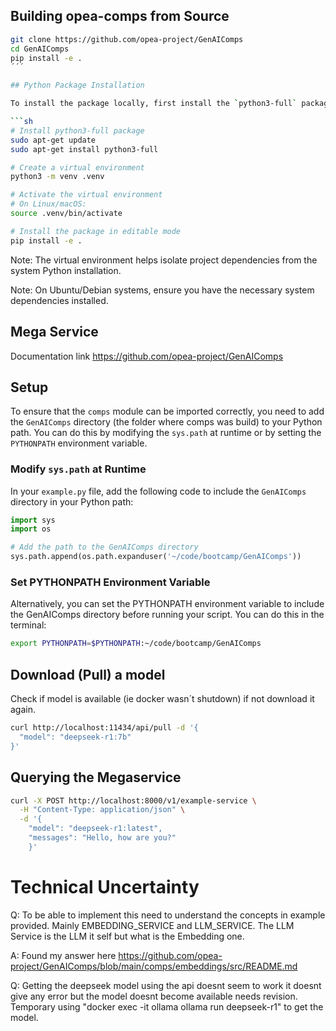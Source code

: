 ## Building opea-comps from Source
```sh
git clone https://github.com/opea-project/GenAIComps
cd GenAIComps
pip install -e .
´´´

## Python Package Installation

To install the package locally, first install the `python3-full` package, then create and activate a virtual environment:

```sh
# Install python3-full package
sudo apt-get update
sudo apt-get install python3-full

# Create a virtual environment
python3 -m venv .venv

# Activate the virtual environment
# On Linux/macOS:
source .venv/bin/activate

# Install the package in editable mode
pip install -e .
```

Note: The virtual environment helps isolate project dependencies from the system Python installation.

Note: On Ubuntu/Debian systems, ensure you have the necessary system dependencies installed.

## Mega Service
Documentation link https://github.com/opea-project/GenAIComps

## Setup

To ensure that the `comps` module can be imported correctly, you need to add the `GenAIComps` directory (the folder where comps was build) to your Python path. You can do this by modifying the `sys.path` at runtime or by setting the `PYTHONPATH` environment variable.

### Modify `sys.path` at Runtime
In your `example.py` file, add the following code to include the `GenAIComps` directory in your Python path:

```python
import sys
import os

# Add the path to the GenAIComps directory
sys.path.append(os.path.expanduser('~/code/bootcamp/GenAIComps'))
```

### Set PYTHONPATH Environment Variable
Alternatively, you can set the PYTHONPATH environment variable to include the GenAIComps directory before running your script. You can do this in the terminal:

```sh
export PYTHONPATH=$PYTHONPATH:~/code/bootcamp/GenAIComps
```

## Download (Pull) a model
Check if model is available (ie docker wasn´t shutdown) if not download it again. 

```sh
curl http://localhost:11434/api/pull -d '{
  "model": "deepseek-r1:7b"
}'
```

## Querying the Megaservice
```sh
curl -X POST http://localhost:8000/v1/example-service \
  -H "Content-Type: application/json" \
  -d '{
    "model": "deepseek-r1:latest",
    "messages": "Hello, how are you?"
    }'
```

# Technical Uncertainty
 Q: To be able to implement this need to understand the concepts in example provided. Mainly EMBEDDING_SERVICE and LLM_SERVICE. The LLM Service is the LLM it self but what is the Embedding one.

 A: Found my answer here https://github.com/opea-project/GenAIComps/blob/main/comps/embeddings/src/README.md

 Q: Getting the deepseek model using the api doesnt seem to work it doesnt give any error but the model doesnt become available needs revision. Temporary using "docker exec -it ollama ollama run deepseek-r1" to get the model.